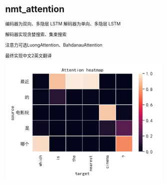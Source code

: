 # nmt_attention

编码器为双向、多隐层 LSTM
解码器为单向、多隐层 LSTM

解码器实现贪婪搜索、集束搜索

注意力可选LuongAttention、BahdanauAttention

最终实现中文2英文翻译


![](https://github.com/madeirak/nmt_attention/blob/master/image/att_map.png)
